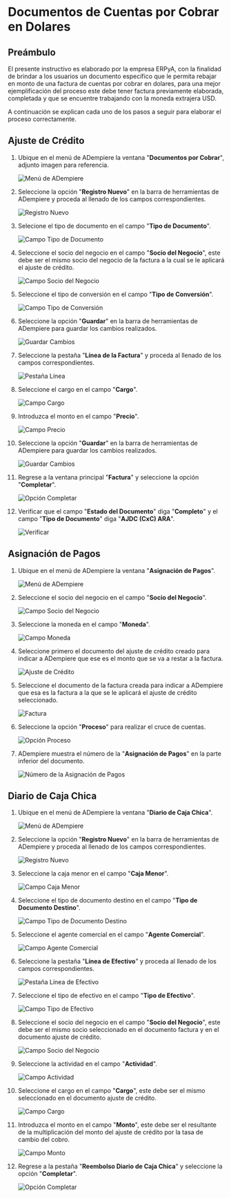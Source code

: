 # **Documentos de Cuentas por Cobrar en Dolares**

## **Preámbulo**

El presente instructivo es elaborado por la empresa ERPyA, con la finalidad de brindar a los usuarios un documento específico que le permita rebajar en monto de una factura de cuentas por cobrar en dolares, para una mejor ejemplificación del proceso este debe tener factura previamente elaborada, completada y que se encuentre trabajando con la moneda extrajera USD.

A continuación se explican cada uno de los pasos a seguir para elaborar el proceso correctamente.

## **Ajuste de Crédito**

1. Ubique en el menú de ADempiere la ventana "**Documentos por Cobrar**", adjunto imagen para referencia.

    ![Menú de ADempiere](../resources/menu.png "Menú de ADempiere")

1. Seleccione la opción "**Registro Nuevo**" en la barra de herramientas de ADempiere y proceda al llenado de los campos correspondientes.

    ![Registro Nuevo](../resources/nuevo.png "Registro Nuevo")

1. Selecione el tipo de documento en el campo "**Tipo de Documento**".

    ![Campo Tipo de Documento](../resources/tipodoc.png "Campo Tipo de Documento")

1. Seleccione el socio del negocio en el campo "**Socio del Negocio**", este debe ser el mismo socio del negocio de la factura a la cual se le aplicará el ajuste de crédito.

    ![Campo Socio del Negocio](../resources/socio.png "Campo Socio del Negocio")

1. Seleccione el tipo de conversión en el campo "**Tipo de Conversión**".

    ![Campo Tipo de Conversión](../resources/conversion.png "Campo Tipo de Conversión")
    
1. Seleccione la opción "**Guardar**" en la barra de herramientas de ADempiere para guardar los cambios realizados.

    ![Guardar Cambios](../resources/guardar.png "Guardar Cambios")

1. Seleccione la pestaña "**Línea de la Factura**" y proceda al llenado de los campos correspondientes.

    ![Pestaña Línea](../resources/linea.png "Pestaña Línea")

1. Seleccione el cargo en el campo "**Cargo**".

    ![Campo Cargo](../resources/cargo.png "Campo Cargo")

1. Introduzca el monto en el campo "**Precio**".

    ![Campo Precio](../resources/monto.png "Campo Precio")

1. Seleccione la opción "**Guardar**" en la barra de herramientas de ADempiere para guardar los cambios realizados.

    ![Guardar Cambios](../resources/guardarli.png "Guardar Cambios")

1. Regrese a la ventana principal "**Factura**" y seleccione la opción "**Completar**".

    ![Opción Completar](../resources/completar.png "Opción Completar")

1. Verificar que el campo "**Estado del Documento**" diga "**Completo**" y el campo "**Tipo de Documento**" diga "**AJDC (CxC) ARA**".

    ![Verificar](../resources/verificar.png "Verificar")

## **Asignación de Pagos**

1. Ubique en el menú de ADempiere la ventana "**Asignación de Pagos**".

    ![Menú de ADempiere](../resources/asigmenu.png "Menú de ADempiere")

1. Seleccione el socio del negocio en el campo "**Socio del Negocio**".

    ![Campo Socio del Negocio](../resources/asigsocio.png "Campo Socio del Negocio")

1. Seleccione la moneda en el campo "**Moneda**".

    ![Campo Moneda](../resources/asigmoneda.png "Campo Moneda")

1. Seleccione primero el documento del ajuste de crédito creado para indicar a ADempiere que ese es el monto que se va a restar a la factura.

    ![Ajuste de Crédito](../resources/ajuste.png "Ajuste de Crédito")

1. Seleccione el documento de la factura creada para indicar a ADempiere que esa es la factura a la que se le aplicará el ajuste de crédito seleccionado.

    ![Factura](../resources/factura.png "Factura")

1. Seleccione la opción "**Proceso**" para realizar el cruce de cuentas.

    ![Opción Proceso](../resources/proceso.png "Opción Proceso")

1. ADempiere muestra el número de la "**Asignación de Pagos**" en la parte inferior del documento.

    ![Número de la Asignación de Pagos](../resources/numasig.png "Número de la Asignación de Pagos")

## **Diario de Caja Chica**

1. Ubique en el menú de ADempiere la ventana "**Diario de Caja Chica**".

    ![Menú de ADempiere](../resources/menu.png "Menú de ADempiere")

1. Seleccione la opción "**Registro Nuevo**" en la barra de herramientas de ADempiere y proceda al llenado de los campos correspondientes.

    ![Registro Nuevo](../resources/registronuevo.png "Registro Nuevo")

1. Seleccione la caja menor en el campo "**Caja Menor**".

    ![Campo Caja Menor](../resources/cajamenor.png "Campo Caja Menor")

1. Seleccione el tipo de documento destino en el campo "**Tipo de Documento Destino**".

    ![Campo Tipo de Documento Destino](../resources/tipodocaja.png "Campo Tipo de Documento Destino")

1. Seleccione el agente comercial en el campo "**Agente Comercial**".

    ![Campo Agente Comercial](../resources/agente.png "Campo Agente Comercial")

1. Seleccione la pestaña "**Línea de Efectivo**" y proceda al llenado de los campos correspondientes.

    ![Pestaña Línea de Efectivo](../resources/lineacaja.png "Pestaña Línea de Efectivo")

1. Seleccione el tipo de efectivo en el campo "**Tipo de Efectivo**".

    ![Campo Tipo de Efectivo](../resources/tipoefectivo.png "Campo Tipo de Efectivo")

1. Seleccione el socio del negocio en el campo "**Socio del Negocio**", este debe ser el mismo socio seleccionado en el documento factura y en el documento ajuste de crédito.

    ![Campo Socio del Negocio](../resources/sociocaja.png "Campo Socio del Negocio")

1. Seleccione la actividad en el campo "**Actividad**".

    ![Campo Actividad](../resources/actividad.png "Campo Actividad")

1. Seleccione el cargo en el campo "**Cargo**", este debe ser el mismo seleccionado en el documento ajuste de crédito.

    ![Campo Cargo](../resources/cargocaja.png "Campo Cargo")

1. Introduzca el monto en el campo "**Monto**", este debe ser el resultante de la multiplicación del monto del ajuste de crédito por la tasa de cambio del cobro.

    ![Campo Monto](../resources/montocaja.png "Campo Monto")

1. Regrese a la pestaña "**Reembolso Diario de Caja Chica**" y seleccione la opción "**Completar**".

    ![Opción Completar](../resources/completarcaja.png "Opción Completar")

